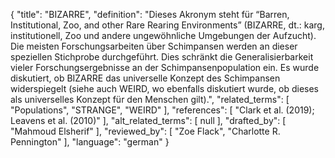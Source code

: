 {
    "title": "BIZARRE",
    "definition": "Dieses Akronym steht für “Barren, Institutional, Zoo, and other Rare Rearing Environments” (BIZARRE, dt.: karg, institutionell, Zoo und andere ungewöhnliche Umgebungen der Aufzucht). Die meisten Forschungsarbeiten über Schimpansen werden an dieser speziellen Stichprobe durchgeführt. Dies schränkt die Generalisierbarkeit vieler Forschungsergebnisse an der Schimpansenpopulation ein. Es wurde diskutiert, ob BIZARRE das universelle Konzept des Schimpansen widerspiegelt (siehe auch WEIRD, wo ebenfalls diskutiert wurde, ob dieses als universelles Konzept für den Menschen gilt).",
    "related_terms": [
        "Populations",
        "STRANGE",
        "WEIRD"
    ],
    "references": [
        "Clark et al. (2019); Leavens et al. (2010)"
    ],
    "alt_related_terms": [
        null
    ],
    "drafted_by": [
        "Mahmoud Elsherif"
    ],
    "reviewed_by": [
        "Zoe Flack",
        "Charlotte R. Pennington"
    ],
    "language": "german"
}